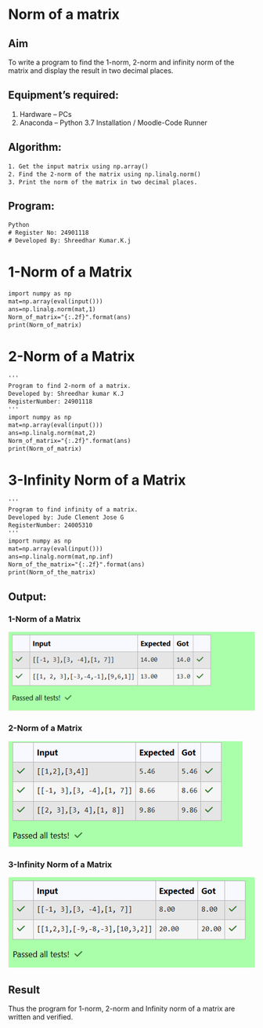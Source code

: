 # Norm of a matrix
## Aim
To write a program to find the 1-norm, 2-norm and infinity norm of the matrix and display the result in two decimal places.
## Equipment’s required:
1.	Hardware – PCs
2.	Anaconda – Python 3.7 Installation / Moodle-Code Runner
## Algorithm:
	1. Get the input matrix using np.array()   
    2. Find the 2-norm of the matrix using np.linalg.norm()
	3. Print the norm of the matrix in two decimal places.
## Program:
```
Python
# Register No: 24901118
# Developed By: Shreedhar Kumar.K.j
```
# 1-Norm of a Matrix
```
import numpy as np
mat=np.array(eval(input()))
ans=np.linalg.norm(mat,1)
Norm_of_matrix="{:.2f}".format(ans)
print(Norm_of_matrix)
```
# 2-Norm of a Matrix
```
'''
Program to find 2-norm of a matrix.
Developed by: Shreedhar kumar K.J
RegisterNumber: 24901118
'''
import numpy as np
mat=np.array(eval(input()))
ans=np.linalg.norm(mat,2)
Norm_of_matrix="{:.2f}".format(ans)
print(Norm_of_matrix)
```
# 3-Infinity Norm of a Matrix
```
'''
Program to find infinity of a matrix.
Developed by: Jude Clement Jose G
RegisterNumber: 24005310
'''
import numpy as np
mat=np.array(eval(input()))
ans=np.linalg.norm(mat,np.inf)
Norm_of_the_matrix="{:.2f}".format(ans)
print(Norm_of_the_matrix)
```
## Output:
### 1-Norm of a Matrix
![output](<Screenshot 2024-12-08 154829.png>)

### 2-Norm of a Matrix
![output](<Screenshot 2024-12-08 154924.png>)

### 3-Infinity Norm of a Matrix
![output](<Screenshot 2024-12-08 155039.png>)

## Result
Thus the program for 1-norm, 2-norm and Infinity norm of a matrix are written and verified.
